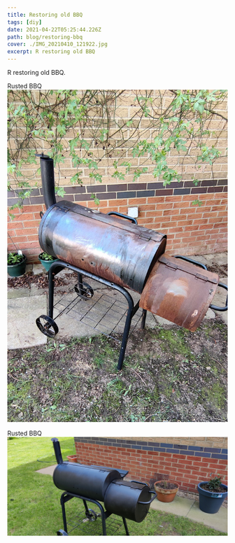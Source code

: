 ```yaml
---
title: Restoring old BBQ
tags: [diy]
date: 2021-04-22T05:25:44.226Z
path: blog/restoring-bbq
cover: ./IMG_20210410_121922.jpg
excerpt: R restoring old BBQ
---
```

R restoring old BBQ.

Rusted BBQ
![Rusted BBQ](./IMG_20210403_154948.jpg)

Rusted BBQ
![Restored BBQ](./IMG_20210410_121922.jpg)